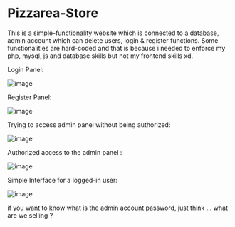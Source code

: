 # Pizzarea-Store
This is a simple-functionality website which is connected to a database, admin account which can delete users, login &amp; register functions. 
Some functionalities are hard-coded and that is because i needed to enforce my php, mysql, js and database skills but not my frontend skills xd.

Login Panel:

![image](https://user-images.githubusercontent.com/58134995/146109114-87e7682c-4fba-41c2-a018-aa66621b6a4c.png)



Register Panel:

![image](https://user-images.githubusercontent.com/58134995/146109192-70f5d658-f52e-407d-b0fe-63335f79aa5c.png)


Trying to access admin panel without being authorized:

![image](https://user-images.githubusercontent.com/58134995/146109285-56d92226-faae-4621-8be5-3c4597f9dd27.png)


Authorized access to the admin panel :

![image](https://user-images.githubusercontent.com/58134995/146109357-d875ec2e-5a0f-4d3f-93c5-971fcff75463.png)

Simple Interface for a logged-in user:

![image](https://user-images.githubusercontent.com/58134995/146109415-8d6d2bc0-1738-4b32-947c-dbf682f9c8ba.png)


if you want to know what is the admin account password, just think ... what are we selling ?


